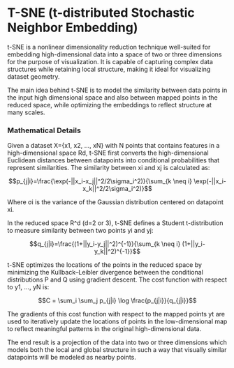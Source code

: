 #  T-SNE (t-distributed Stochastic Neighbor Embedding)

t-SNE is a nonlinear dimensionality reduction technique well-suited for embedding high-dimensional data into a space of two or three dimensions for the purpose of visualization. It is capable of capturing complex data structures while retaining local structure, making it ideal for visualizing dataset geometry.

The main idea behind t-SNE is to model the similarity between data points in the input high dimensional space and also between mapped points in the reduced space, while optimizing the embeddings to reflect structure at many scales.

### Mathematical Details 

Given a dataset X={x1, x2, ..., xN} with N points that contains features in a high-dimensional space Rd, t-SNE first converts the high-dimensional Euclidean distances between datapoints into conditional probabilities that represent similarities. The similarity between xi and xj is calculated as:

$$p_{j|i}=\frac{\exp(-||x_i-x_j||^2/2\sigma_i^2)}{\sum_{k \neq i} \exp(-||x_i-x_k||^2/2\sigma_i^2)}$$

Where σi is the variance of the Gaussian distribution centered on datapoint xi. 

In the reduced space R^d (d=2 or 3), t-SNE defines a Student t-distribution to measure similarity between two points yi and yj:

$$q_{j|i}=\frac{(1+||y_i-y_j||^2)^{-1}}{\sum_{k \neq i} (1+||y_i-y_k||^2)^{-1}}$$

t-SNE optimizes the locations of the points in the reduced space by minimizing the Kullback–Leibler divergence between the conditional distributions P and Q using gradient descent. The cost function with respect to y1, ..., yN is:  

$$C = \sum_i \sum_j p_{j|i} \log \frac{p_{j|i}}{q_{j|i}}$$

The gradients of this cost function with respect to the mapped points yt are used to iteratively update the locations of points in the low-dimensional map to reflect meaningful patterns in the original high-dimensional data.

The end result is a projection of the data into two or three dimensions which models both the local and global structure in such a way that visually similar datapoints will be modeled as nearby points.
